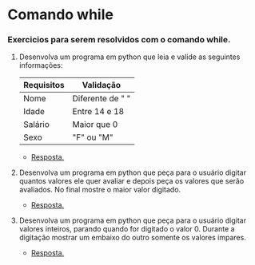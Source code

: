 # Comando while
### Exercicios para serem resolvidos com o comando while.

1. Desenvolva um programa em python que leia e valide as seguintes informações:

    | Requisitos  |    Validação     |
    |-------------|------------------|
    |  Nome       | Diferente de " " | 
    |  Idade      | Entre 14 e 18    |
    |  Salário    | Maior que 0      | 
    |  Sexo       | "F" ou "M"       |

    * [Resposta.](exercicio_1.py)


2. Desenvolva um programa em python que peça para o usuário digitar quantos valores ele quer avaliar e depois peça os valores que serão avaliados. No final mostre o maior valor digitado.

    * [Resposta.](exercicio_2.py)


3. Desenvolva um programa em python que peça para o usuário digitar valores inteiros, parando quando for digitado o valor 0. Durante a digitação mostrar um embaixo do outro somente os valores impares.

    * [Resposta.](exercicio_3.py)

    